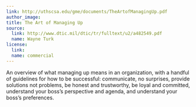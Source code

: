 ```yaml
---
link: http://uthscsa.edu/gme/documents/TheArtofManagingUp.pdf
author_image:
title: The Art of Managing Up
source:
  link: http://www.dtic.mil/dtic/tr/fulltext/u2/a482549.pdf
  name: Wayne Turk
license:
  link:
  name: commercial
---
```

<p>An overview of what managing up means in an organization, with a handful of guidelines for how to be successful: communicate, no surprises, provide solutions not problems, be honest and trustworthy, be loyal and committed, understand your boss’s perspective and agenda, and understand your boss’s preferences.</p>
